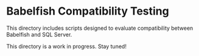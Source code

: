 # Babelfish Compatibility Testing

This directory includes scripts designed to evaluate compatibility between Babelfish and SQL Server.

This directory is a work in progress.  Stay tuned!
